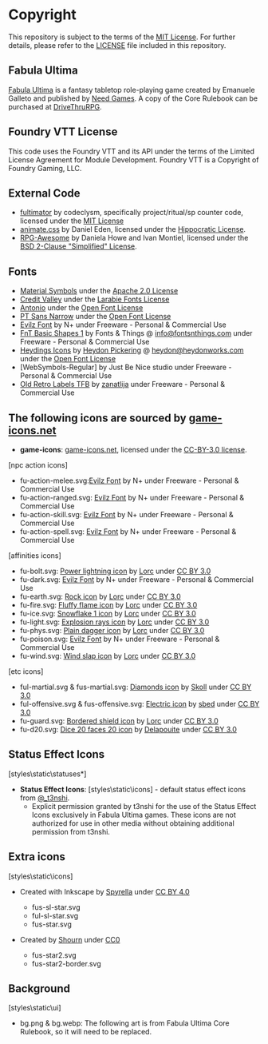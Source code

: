 # Copyright

This repository is subject to the terms of the [MIT License](https://github.com/League-of-Fabulous-Developers/FoundryVTT-Fabula-Ultima/blob/main/LICENSE.md). For further details, please refer to the [LICENSE](https://github.com/League-of-Fabulous-Developers/FoundryVTT-Fabula-Ultima/blob/main/LICENSE.md) file included in this repository.

## Fabula Ultima

[Fabula Ultima](https://www.needgames.it/fabula-ultima-en/) is a fantasy tabletop role-playing game created by Emanuele Galleto and published by [Need Games](https://www.needgames.it/). A copy of the Core Rulebook can be purchased at [DriveThruRPG](https://preview.drivethrurpg.com/en/product/410108/Fabula-Ultima-TTJRPG).

## Foundry VTT License

This code uses the Foundry VTT and its API under the terms of the Limited License Agreement for Module Development. Foundry VTT is a Copyright of Foundry Gaming, LLC.

## External Code

- [fultimator](https://github.com/codeclysm/fultimator) by codeclysm, specifically project/ritual/sp counter code, licensed under the [MIT License](https://github.com/codeclysm/fultimator/blob/main/LICENSE.md)
- [animate.css](https://animate.style/) by Daniel Eden, licensed under the [Hippocratic License](https://github.com/animate-css/animate.css/blob/main/LICENSE-HIPPOCRATIC).
- [RPG-Awesome](https://nagoshiashumari.github.io/Rpg-Awesome/) by Daniela Howe and Ivan Montiel, licensed under the [BSD 2-Clause "Simplified" License](https://github.com/NagoshiAshumari/Rpg-Awesome/blob/master/LICENSE).

## Fonts

- [Material Symbols](https://developers.google.com/fonts/) under the [Apache 2.0 License](https://www.apache.org/licenses/LICENSE-2.0)
- [Credit Valley](https://www.fontsquirrel.com/fonts/credit-valley) under the [Larabie Fonts License](https://www.fontsquirrel.com/license/Credit-Valley)
- [Antonio](https://fonts.google.com/specimen/Antonio) under the [Open Font License](https://openfontlicense.org/)
- [PT Sans Narrow](https://fonts.google.com/specimen/PT+Sans+Narrow) under the [Open Font License](https://openfontlicense.org/)
- [Evilz Font](https://www.fontspace.com/evilz-font-f4530) by N+ under Freeware - Personal & Commercial Use
- [FnT Basic Shapes 1](https://www.fonts4free.net/fnt-basic-shapes-1-font.html) by Fonts & Things @ <info@fontsnthings.com> under Freeware - Personal & Commercial Use
- [Heydings Icons](https://www.dafont.com/heydings-icons.font) by [Heydon Pickering](https://heydonworks.com/) @ <heydon@heydonworks.com> under the [Open Font License](https://openfontlicense.org/)
- [WebSymbols-Regular] by Just Be Nice studio under Freeware - Personal & Commercial Use
- [Old Retro Labels TFB](https://www.dafont.com/old-retro-labels-tfb.font) by [zanatlija](https://www.dafont.com/kaiser-zhar-khan.d2400) under Freeware - Personal & Commercial Use

## The following icons are sourced by [game-icons.net](https://game-icons.net)

- **game-icons**: [game-icons.net](https://game-icons.net), licensed under the [CC-BY-3.0 license](https://creativecommons.org/licenses/by/3.0/).

[npc action icons]

- fu-action-melee.svg:[Evilz Font](https://www.fontspace.com/evilz-font-f4530 '‌') by N+ under Freeware - Personal & Commercial Use
- fu-action-ranged.svg: [Evilz Font](https://www.fontspace.com/evilz-font-f4530 '‌') by N+ under Freeware - Personal & Commercial Use
- fu-action-skill.svg: [Evilz Font](https://www.fontspace.com/evilz-font-f4530 '‌') by N+ under Freeware - Personal & Commercial Use
- fu-action-spell.svg: [Evilz Font](https://www.fontspace.com/evilz-font-f4530 '‌') by N+ under Freeware - Personal & Commercial Use

[affinities icons]

- fu-bolt.svg: [Power lightning icon](https://game-icons.net/1x1/lorc/power-lightning.html '‌') by [Lorc](https://lorcblog.blogspot.com/ '‌') under [CC BY 3.0](http://creativecommons.org/licenses/by/3.0/ '‌')
- fu-dark.svg: [Evilz Font](https://www.fontspace.com/evilz-font-f4530 '‌') by N+ under Freeware - Personal & Commercial Use
- fu-earth.svg: [Rock icon](https://game-icons.net/1x1/lorc/rock.html '‌') by [Lorc](https://lorcblog.blogspot.com/ '‌') under [CC BY 3.0](http://creativecommons.org/licenses/by/3.0/ '‌')
- fu-fire.svg: [Fluffy flame icon](https://game-icons.net/1x1/lorc/fluffy-flame.html) by [Lorc](https://lorcblog.blogspot.com/ '‌') under [CC BY 3.0](http://creativecommons.org/licenses/by/3.0/ '‌')
- fu-ice.svg: [Snowflake 1 icon](https://game-icons.net/1x1/lorc/fluffy-flame.html '‌') by [Lorc](https://lorcblog.blogspot.com/ '‌') under [CC BY 3.0](http://creativecommons.org/licenses/by/3.0/ '‌')
- fu-light.svg: [Explosion rays icon](https://game-icons.net/1x1/lorc/explosion-rays.html '‌') by [Lorc](https://lorcblog.blogspot.com/ '‌') under [CC BY 3.0](http://creativecommons.org/licenses/by/3.0/ '‌')
- fu-phys.svg: [Plain dagger icon](https://game-icons.net/1x1/lorc/plain-dagger.html '‌') by [Lorc](https://lorcblog.blogspot.com/ '‌') under [CC BY 3.0](http://creativecommons.org/licenses/by/3.0/ '‌')
- fu-poison.svg: [Evilz Font](https://www.fontspace.com/evilz-font-f4530 '‌') by N+ under Freeware - Personal & Commercial Use
- fu-wind.svg: [Wind slap icon](https://game-icons.net/1x1/lorc/wind-slap.html '‌') by [Lorc](https://lorcblog.blogspot.com/ '‌') under [CC BY 3.0](http://creativecommons.org/licenses/by/3.0/ '‌')

[etc icons]

- ful-martial.svg & fus-martial.svg: [Diamonds icon](https://game-icons.net/1x1/skoll/diamonds.html '‌') by [Skoll](https://game-icons.net/ '‌') under [CC BY 3.0](http://creativecommons.org/licenses/by/3.0/ '‌')
- ful-offensive.svg & fus-offensive.svg: [Electric icon](https://game-icons.net/1x1/sbed/electric.html '‌') by [sbed](http://opengameart.org/content/95-game-icons '‌') under [CC BY 3.0](http://creativecommons.org/licenses/by/3.0/ '‌')
- fu-guard.svg: [Bordered shield icon](https://game-icons.net/1x1/lorc/bordered-shield.html '‌') by [Lorc](https://lorcblog.blogspot.com/ '‌') under [CC BY 3.0](http://creativecommons.org/licenses/by/3.0/ '‌')
- fu-d20.svg: [Dice 20 faces 20 icon](https://game-icons.net/1x1/delapouite/dice-twenty-faces-twenty.html '‌') by [Delapouite](https://delapouite.com/ '‌') under [CC BY 3.0](http://creativecommons.org/licenses/by/3.0/ '‌')

## Status Effect Icons

[styles\static\statuses*]

- **Status Effect Icons**: [styles\static\icons] - default status effect icons from [@\_t3nshi](https://twitter.com/_t3nshi).
  - Explicit permission granted by t3nshi for the use of the Status Effect Icons exclusively in Fabula Ultima games. These icons are not authorized for use in other media without obtaining additional permission from t3nshi.

## Extra icons

[styles\static\icons]

- Created with Inkscape by [Spyrella](https://github.com/spyrella '‌') under [CC BY 4.0](https://creativecommons.org/licenses/by/4.0/deed.en '‌')
  - fus-sl-star.svg
  - ful-sl-star.svg
  - fus-star.svg

- Created by [Shourn](https://github.com/Shourn '‌') under [CC0](https://creativecommons.org/public-domain/cc0/)
  - fus-star2.svg
  - fus-star2-border.svg

## Background

[styles\static\ui]

- bg.png & bg.webp: The following art is from Fabula Ultima Core Rulebook, so it will need to be replaced.
